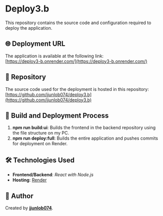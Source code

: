# Deploy3.b

This repository contains the source code and configuration required to deploy the application.

## 🌐 Deployment URL

The application is available at the following link:  
[https://deploy3-b.onrender.com/](https://deploy3-b.onrender.com/)

## 📂 Repository

The source code used for the deployment is hosted in this repository:  
[https://github.com/jjunlob074/deploy3.b](https://github.com/jjunlob074/deploy3.b)

## 🚀 Build and Deployment Process

1. **npm run build:ui**: Builds the frontend in the backend repository using the file structure on my PC.
2. **npm run deploy:full**: Builds the entire application and pushes commits for deployment on Render.

## 🛠️ Technologies Used

- **Frontend/Backend**: *React with Node.js*  
- **Hosting**: [Render](https://render.com)

## 👥 Author

Created by **[jjunlob074](https://github.com/jjunlob074)**.
